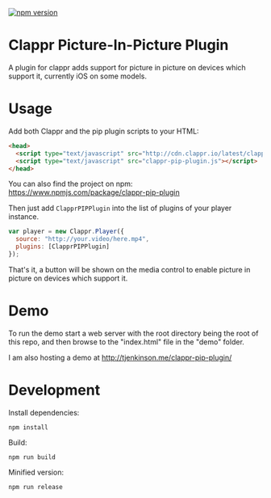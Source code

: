 [![npm version](https://badge.fury.io/js/clappr-pip-plugin.svg)](https://badge.fury.io/js/clappr-pip-plugin)
# Clappr Picture-In-Picture Plugin
A plugin for clappr adds support for picture in picture on devices which support it, currently iOS on some models.

# Usage
Add both Clappr and the pip plugin scripts to your HTML:

```html
<head>
  <script type="text/javascript" src="http://cdn.clappr.io/latest/clappr.min.js"></script>
  <script type="text/javascript" src="clappr-pip-plugin.js"></script>
</head>
```

You can also find the project on npm: https://www.npmjs.com/package/clappr-pip-plugin

Then just add `ClapprPIPPlugin` into the list of plugins of your player instance.

```javascript
var player = new Clappr.Player({
  source: "http://your.video/here.mp4",
  plugins: [ClapprPIPPlugin]
});
```
That's it, a button will be shown on the media control to enable picture in picture on devices which support it.

# Demo
To run the demo start a web server with the root directory being the root of this repo, and then browse to the "index.html" file in the "demo" folder.

I am also hosting a demo at http://tjenkinson.me/clappr-pip-plugin/

# Development
Install dependencies:

`npm install`

Build:

`npm run build`

Minified version:

`npm run release`
